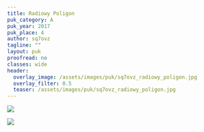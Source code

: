 ```yaml
---
title: Radiowy Poligon
puk_category: A
puk_year: 2017
puk_place: 4
author: sq7ovz
tagline: ""
layout: puk
proofread: no
classes: wide
header:
  overlay_image: /assets/images/puk/sq7ovz_radiowy_poligon.jpg
  overlay_filter: 0.5
  teaser: /assets/images/puk/sq7ovz_radiowy_poligon.jpg
---
```






 



![](assets/data/img/projects/2017-4-0.jpg) 


![](assets/img/work-in-progress.jpg) 




 


